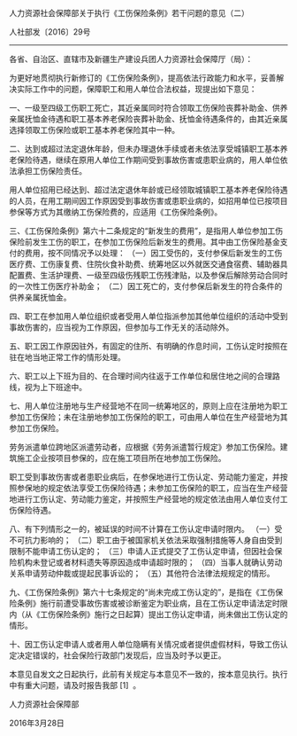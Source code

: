 人力资源社会保障部关于执行《工伤保险条例》若干问题的意见（二）

人社部发〔2016〕29号
___
各省、自治区、直辖市及新疆生产建设兵团人力资源社会保障厅（局）：

为更好地贯彻执行新修订的《工伤保险条例》，提高依法行政能力和水平，妥善解决实际工作中的问题，保障职工和用人单位合法权益，现提出如下意见：

一、一级至四级工伤职工死亡，其近亲属同时符合领取工伤保险丧葬补助金、供养亲属抚恤金待遇和职工基本养老保险丧葬补助金、抚恤金待遇条件的，由其近亲属选择领取工伤保险或职工基本养老保险其中一种。

二、达到或超过法定退休年龄，但未办理退休手续或者未依法享受城镇职工基本养老保险待遇，继续在原用人单位工作期间受到事故伤害或患职业病的，用人单位依法承担工伤保险责任。

用人单位招用已经达到、超过法定退休年龄或已经领取城镇职工基本养老保险待遇的人员，在用工期间因工作原因受到事故伤害或患职业病的，如招用单位已按项目参保等方式为其缴纳工伤保险费的，应适用《工伤保险条例》。

三、《工伤保险条例》第六十二条规定的“新发生的费用”，是指用人单位参加工伤保险前发生工伤的职工，在参加工伤保险后新发生的费用。其中由工伤保险基金支付的费用，按不同情况予以处理：
（一）因工受伤的，支付参保后新发生的工伤医疗费、工伤康复费、住院伙食补助费、统筹地区以外就医交通食宿费、辅助器具配置费、生活护理费、一级至四级伤残职工伤残津贴，以及参保后解除劳动合同时的一次性工伤医疗补助金；
（二）因工死亡的，支付参保后新发生的符合条件的供养亲属抚恤金。

四、职工在参加用人单位组织或者受用人单位指派参加其他单位组织的活动中受到事故伤害的，应当视为工作原因，但参加与工作无关的活动除外。

五、职工因工作原因驻外，有固定的住所、有明确的作息时间，工伤认定时按照在驻在地当地正常工作的情形处理。

六、职工以上下班为目的、在合理时间内往返于工作单位和居住地之间的合理路线，视为上下班途中。

七、用人单位注册地与生产经营地不在同一统筹地区的，原则上应在注册地为职工参加工伤保险；未在注册地参加工伤保险的职工，可由用人单位在生产经营地为其参加工伤保险。

劳务派遣单位跨地区派遣劳动者，应根据《劳务派遣暂行规定》参加工伤保险。建筑施工企业按项目参保的，应在施工项目所在地参加工伤保险。

职工受到事故伤害或者患职业病后，在参保地进行工伤认定、劳动能力鉴定，并按照参保地的规定依法享受工伤保险待遇；未参加工伤保险的职工，应当在生产经营地进行工伤认定、劳动能力鉴定，并按照生产经营地的规定依法由用人单位支付工伤保险待遇。

八、有下列情形之一的，被延误的时间不计算在工伤认定申请时限内。
（一）受不可抗力影响的；
（二）职工由于被国家机关依法采取强制措施等人身自由受到限制不能申请工伤认定的；
（三）申请人正式提交了工伤认定申请，但因社会保险机构未登记或者材料遗失等原因造成申请超时限的；
（四）当事人就确认劳动关系申请劳动仲裁或提起民事诉讼的；
（五）其他符合法律法规规定的情形。

九、《工伤保险条例》第六十七条规定的“尚未完成工伤认定的”，是指在《工伤保险条例》施行前遭受事故伤害或被诊断鉴定为职业病，且在工伤认定申请法定时限内（从《工伤保险条例》施行之日起算）提出工伤认定申请，尚未做出工伤认定的情形。

十、因工伤认定申请人或者用人单位隐瞒有关情况或者提供虚假材料，导致工伤认定决定错误的，社会保险行政部门发现后，应当及时予以更正。

本意见自发文之日起执行，此前有关规定与本意见不一致的，按本意见执行。执行中有重大问题，请及时报告我部 [1]  。

人力资源社会保障部

2016年3月28日